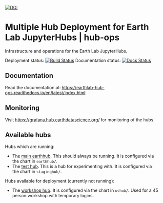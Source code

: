 [![DOI](https://zenodo.org/badge/136452806.svg)](https://zenodo.org/badge/latestdoi/136452806)

# Multiple Hub Deployment for Earth Lab JupyterHubs | hub-ops

Infrastructure and operations for the Earth Lab JupyterHubs.

Deployment status: [![Build Status](https://travis-ci.org/earthlab/hub-ops.svg?branch=master)](https://travis-ci.org/earthlab/hub-ops)
Documentation status: [![Docs Status](https://readthedocs.org/projects/earthlab-hub-ops/badge/?version=latest)](https://readthedocs.org/projects/earthlab-hub-ops/builds/)

## Documentation

Read the documentation at: https://earthlab-hub-ops.readthedocs.io/en/latest/index.html


## Monitoring

Visit https://grafana.hub.earthdatascience.org/ for monitoring of the hubs.


## Available hubs

Hubs which are running:
* The [main earthhub](https://hub.earthdatascience.org/earthhub/). This should
  always be running. It is configured via the chart in `earthhub/`.
* The [test hub](https://hub.earthdatascience.org/staginghub/). This is a hub
  for experimenting with. It is configured via the chart in `staginghub/`.

Hubs available for deployment (currently not running):
* The [workshop hub](https://hub.earthdatascience.org/wshub/). It is configured
  via the chart in `wshub/`. Used for a 45 person workshop with temporary logins.
